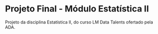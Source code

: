 # Projeto Final - Módulo Estatística II
Projeto da disciplina Estatística II, do curso LM Data Talents ofertado pela ADA.
